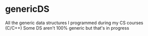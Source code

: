 # genericDS
All the generic data structures I programmed during my CS courses (C/C++)
Some DS aren't 100% generic but that's in progress

